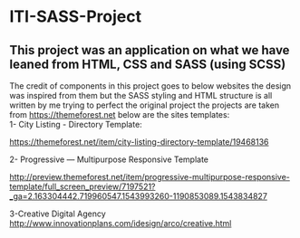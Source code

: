 # ITI-SASS-Project
This project was an application on what we have leaned from HTML, CSS and SASS (using SCSS)
------------------------------------------------------------------------------------------------------
The credit of components in this project goes to below websites the design was inspired from them but the SASS styling and HTML structure is all written by me trying to perfect the original project the projects are taken from https://themeforest.net below are the sites templates:  
1-	City Listing - Directory Template:

https://themeforest.net/item/city-listing-directory-template/19468136

2-	Progressive — Multipurpose Responsive Template

http://preview.themeforest.net/item/progressive-multipurpose-responsive-template/full_screen_preview/7197521?_ga=2.163304442.719960547.1543993260-1190853089.1543834827

3-Creative Digital Agency
http://www.innovationplans.com/idesign/arco/creative.html
